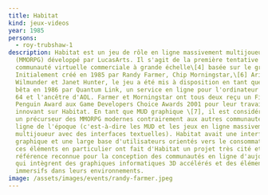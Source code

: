 ```yaml
---
title: Habitat
kind: jeux-videos
year: 1985
persons:
  - roy-trubshaw-1
description: Habitat est un jeu de rôle en ligne massivement multijoueur
  (MMORPG) développé par LucasArts. Il s'agit de la première tentative de
  communauté virtuelle commerciale à grande échelle\[4] basée sur le graphisme.
  Initialement créé en 1985 par Randy Farmer, Chip Morningstar,\[6] Aric
  Wilmunder et Janet Hunter, le jeu a été mis à disposition en tant que test
  bêta en 1986 par Quantum Link, un service en ligne pour l'ordinateur Commodore
  64 et l'ancêtre d'AOL. Farmer et Morningstar ont tous deux reçu un First
  Penguin Award aux Game Developers Choice Awards 2001 pour leur travail
  innovant sur Habitat. En tant que MUD graphique \[7], il est considéré comme
  un précurseur des MMORPG modernes contrairement aux autres communautés en
  ligne de l'époque (c'est-à-dire les MUD et les jeux en ligne massivement
  multijoueur avec des interfaces textuelles). Habitat avait une interface
  graphique et une large base d'utilisateurs orientés vers le consommateur, et
  ces éléments en particulier ont fait d'Habitat un projet très cité et une
  référence reconnue pour la conception des communautés en ligne d'aujourd'hui
  qui intègrent des graphiques informatiques 3D accélérés et des éléments
  immersifs dans leurs environnements.
image: /assets/images/events/randy-farmer.jpeg
---
```

